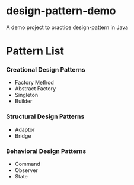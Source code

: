 # design-pattern-demo
A demo project to practice design-pattern in Java

# Pattern List
### Creational Design Patterns
- Factory Method
- Abstract Factory
- Singleton
- Builder

### Structural Design Patterns
- Adaptor
- Bridge


### Behavioral Design Patterns
- Command
- Observer
- State
